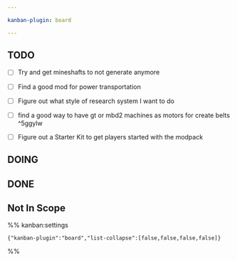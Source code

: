 ```yaml
---

kanban-plugin: board

---
```


## TODO

- [ ] Try and get mineshafts to not generate anymore
- [ ] Find a good mod for power transportation
- [ ] Figure out what style of research system I want to do
- [ ] find a good way to have gt or mbd2 machines as motors for create belts ^5ggylw
- [ ] Figure out a Starter Kit to get players started with the modpack


## DOING



## DONE



## Not In Scope





%% kanban:settings
```
{"kanban-plugin":"board","list-collapse":[false,false,false,false]}
```
%%